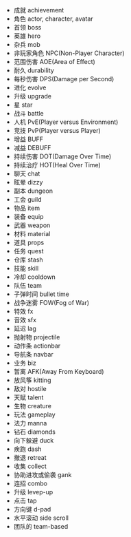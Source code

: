 * 成就 achievement
* 角色 actor, character, avatar
* 首领 boss
* 英雄 hero
* 杂兵 mob
* 非玩家角色 NPC(Non-Player Character)
* 范围伤害 AOE(Area of Effect)
* 耐久 durability
* 每秒伤害 DPS(Damage per Second)
* 进化 evolve
* 升级 upgrade
* 星 star
* 战斗 battle
* 人机 PvE(Player versus Environment)
* 竞技 PvP(Player versus Player)
* 增益 BUFF
* 减益 DEBUFF
* 持续伤害 DOT(Damage Over Time)
* 持续治疗 HOT(Heal Over Time)
* 聊天 chat
* 眩晕 dizzy
* 副本 dungeon
* 工会 guild
* 物品 item
* 装备 equip
* 武器 weapon
* 材料 material
* 道具 props
* 任务 quest
* 仓库 stash
* 技能 skill
* 冷却 cooldown
* 队伍 team
* 子弹时间 bullet time
* 战争迷雾 FOW(Fog of War)
* 特效 fx
* 音效 sfx
* 延迟 lag
* 抛射物 projectile
* 动作条 actionbar
* 导航条 navbar
* 业务 biz
* 暂离 AFK(Away From Keyboard)
* 放风筝 kitting
* 敌对 hostile
* 天赋 talent
* 生物 creature
* 玩法 gameplay
* 法力 manna
* 钻石 diamonds
* 向下躲避 duck
* 疾跑 dash
* 撤退 retreat
* 收集 collect
* 协助进攻或偷袭 gank
* 连招 combo
* 升级 levep-up
* 点击 tap
* 方向键 d-pad
* 水平滚动 side scroll
* 团队的 team-based
